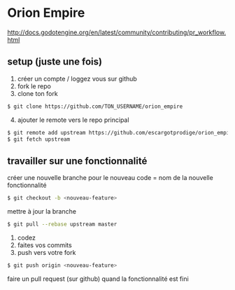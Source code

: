 # Orion Empire

http://docs.godotengine.org/en/latest/community/contributing/pr_workflow.html

## setup (juste une fois)

1. créer un compte / loggez vous sur github
2. fork le repo
3. clone ton fork

```sh
$ git clone https://github.com/TON_USERNAME/orion_empire
```
4. ajouter le remote vers le repo principal

```sh
$ git remote add upstream https://github.com/escargotprodige/orion_empire
$ git fetch upstream
```

## travailler sur une fonctionnalité

créer une nouvelle branche pour le nouveau code
<nouveau-feature> = nom de la nouvelle fonctionnalité
```sh
$ git checkout -b <nouveau-feature>
```

mettre à jour la branche
```sh
$ git pull --rebase upstream master
```

1. codez
2. faites vos commits  
3. push vers votre fork

```sh
$ git push origin <nouveau-feature>
```

faire un pull request (sur github) quand la fonctionnalité est fini